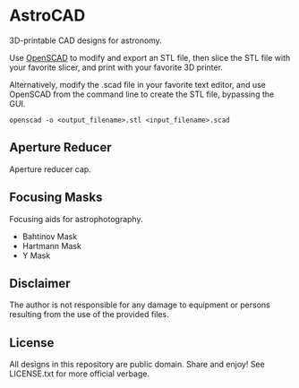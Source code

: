 # AstroCAD

3D-printable CAD designs for astronomy.

Use [OpenSCAD](https://openscad.org) to modify and export an STL file, then
slice the STL file with your favorite slicer, and print with your favorite
3D printer.

Alternatively, modify the .scad file in your favorite text editor, and use
OpenSCAD from the command line to create the STL file, bypassing the GUI.

```
openscad -o <output_filename>.stl <input_filename>.scad
```

## Aperture Reducer

Aperture reducer cap.

## Focusing Masks

Focusing aids for astrophotography.

* Bahtinov Mask
* Hartmann Mask
* Y Mask

## Disclaimer

The author is not responsible for any damage to equipment or persons resulting 
from the use of the provided files.

## License

All designs in this repository are public domain. Share and enjoy! See
LICENSE.txt for more official verbage.

